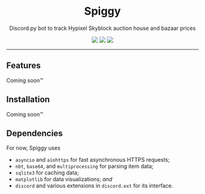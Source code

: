 <h1 align="center">Spiggy</h1>

<p align="center">
    Discord.py bot to track Hypixel Skyblock auction house and bazaar prices
</p>

<div align="center">
    <img src="https://img.shields.io/tokei/lines/github/jacklee1792/spiggy" />
    <img src="https://img.shields.io/github/commit-activity/m/jacklee1792/spiggy" />
    <img src="https://img.shields.io/codefactor/grade/github/jacklee1792/spiggy" />
</div>

---

## Features

Coming soon™

## Installation

Coming soon™

## Dependencies

For now, Spiggy uses

- `asyncio` and `aiohttps` for fast asynchronous HTTPS requests;
- `nbt`, `base64`, and `multiprocessing` for parsing item data;
- `sqlite3` for caching data;
- `matplotlib` for data visualizations; _and_
- `discord` and various extensions in `discord.ext` for its interface.
